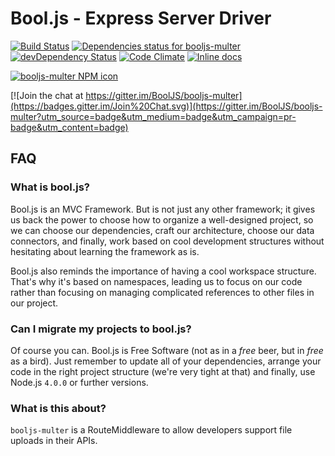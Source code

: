 # Bool.js - Express Server Driver

[![Build Status](https://travis-ci.org/BoolJS/booljs-multer.svg?branch=master)](https://travis-ci.org/BoolJS/booljs-multer) [![Dependencies status for booljs-multer](https://david-dm.org/booljs/booljs-multer.svg)](https://david-dm.org/booljs/booljs-multer) [![devDependency Status](https://david-dm.org/booljs/booljs-multer/dev-status.svg)](https://david-dm.org/booljs/booljs-multer#info=devDependencies) [![Code Climate](https://codeclimate.com/github/BoolJS/booljs-multer/badges/gpa.svg)](https://codeclimate.com/github/BoolJS/booljs-multer) [![Inline docs](http://inch-ci.org/github/booljs/booljs-multer.svg?branch=master)](http://inch-ci.org/github/booljs/booljs-multer)

[![booljs-multer NPM icon](https://nodei.co/npm/booljs-multer.png)](https://npmjs.com/packages/booljs-multer)

[![Join the chat at https://gitter.im/BoolJS/booljs-multer](https://badges.gitter.im/Join%20Chat.svg)](https://gitter.im/BoolJS/booljs-multer?utm_source=badge&utm_medium=badge&utm_campaign=pr-badge&utm_content=badge)

## FAQ

### What is bool.js?
Bool.js is an MVC Framework. But is not just any other framework; it gives us back the power to choose how to organize a well-designed project, so we can choose our dependencies, craft our architecture, choose our data connectors, and finally, work based on cool development structures without hesitating about learning the framework as is.

Bool.js also reminds the importance of having a cool workspace structure. That's why it's based on namespaces, leading us to focus on our code rather than focusing on managing complicated references to other files in our project.

### Can I migrate my projects to bool.js?
Of course you can. Bool.js is Free Software (not as in a *free* beer, but in *free* as a bird). Just remember to update all of your dependencies, arrange your code in the right project structure (we're very tight at that) and finally, use Node.js `4.0.0` or further versions.

### What is this about?
`booljs-multer` is a RouteMiddleware to allow developers support file uploads in their APIs.
